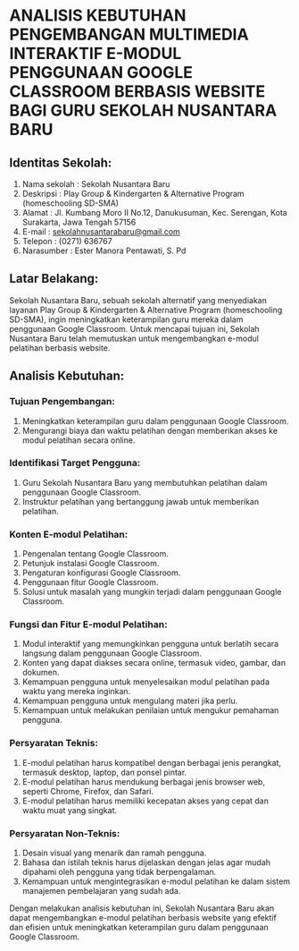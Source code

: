 
# **ANALISIS KEBUTUHAN PENGEMBANGAN MULTIMEDIA INTERAKTIF E-MODUL PENGGUNAAN GOOGLE CLASSROOM BERBASIS WEBSITE BAGI GURU SEKOLAH NUSANTARA BARU**


## **Identitas Sekolah:**

1. Nama sekolah	: Sekolah Nusantara Baru
2. Deskripsi	: Play Group & Kindergarten & Alternative Program (homeschooling SD-SMA)
3. Alamat	: Jl. Kumbang Moro II No.12, Danukusuman, Kec. Serengan, Kota Surakarta, Jawa Tengah 57156
4. E-mail	: sekolahnusantarabaru@gmail.com
5. Telepon	: (0271) 636767
6. Narasumber	: Ester Manora Pentawati, S. Pd


## **Latar Belakang:**

Sekolah Nusantara Baru, sebuah sekolah alternatif yang menyediakan layanan Play Group & Kindergarten & Alternative Program (homeschooling SD-SMA), ingin meningkatkan keterampilan guru mereka dalam penggunaan Google Classroom. Untuk mencapai tujuan ini, Sekolah Nusantara Baru telah memutuskan untuk mengembangkan e-modul pelatihan berbasis website.

## **Analisis Kebutuhan:**

### **Tujuan Pengembangan:**
1. Meningkatkan keterampilan guru dalam penggunaan Google Classroom.
2. Mengurangi biaya dan waktu pelatihan dengan memberikan akses ke modul pelatihan secara online.

### **Identifikasi Target Pengguna:**
1. Guru Sekolah Nusantara Baru yang membutuhkan pelatihan dalam penggunaan Google Classroom.
2. Instruktur pelatihan yang bertanggung jawab untuk memberikan pelatihan.

### **Konten E-modul Pelatihan:**
1. Pengenalan tentang Google Classroom.
2. Petunjuk instalasi Google Classroom.
3. Pengaturan konfigurasi Google Classroom.
4. Penggunaan fitur Google Classroom.
5. Solusi untuk masalah yang mungkin terjadi dalam penggunaan Google Classroom.

### **Fungsi dan Fitur E-modul Pelatihan:**
1. Modul interaktif yang memungkinkan pengguna untuk berlatih secara langsung dalam penggunaan Google Classroom.
2. Konten yang dapat diakses secara online, termasuk video, gambar, dan dokumen.
3. Kemampuan pengguna untuk menyelesaikan modul pelatihan pada waktu yang mereka inginkan.
4. Kemampuan pengguna untuk mengulang materi jika perlu.
5. Kemampuan untuk melakukan penilaian untuk mengukur pemahaman pengguna.

### **Persyaratan Teknis:**
1. E-modul pelatihan harus kompatibel dengan berbagai jenis perangkat, termasuk desktop, laptop, dan ponsel pintar.
2. E-modul pelatihan harus mendukung berbagai jenis browser web, seperti Chrome, Firefox, dan Safari.
3. E-modul pelatihan harus memiliki kecepatan akses yang cepat dan waktu muat yang singkat.

### **Persyaratan Non-Teknis:**
1. Desain visual yang menarik dan ramah pengguna.
2. Bahasa dan istilah teknis harus dijelaskan dengan jelas agar mudah dipahami oleh pengguna yang tidak berpengalaman.
3. Kemampuan untuk mengintegrasikan e-modul pelatihan ke dalam sistem manajemen pembelajaran yang sudah ada.

Dengan melakukan analisis kebutuhan ini, Sekolah Nusantara Baru akan dapat mengembangkan e-modul pelatihan berbasis website yang efektif dan efisien untuk meningkatkan keterampilan guru dalam penggunaan Google Classroom.
